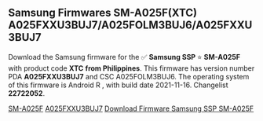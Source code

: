 <h2>Samsung Firmwares SM-A025F(XTC) A025FXXU3BUJ7/A025FOLM3BUJ6/A025FXXU3BUJ7</h2>
Download the Samsung firmware for the ✅ <strong>Samsung SSP </strong> ⭐ <strong>SM-A025F</strong> with product code <strong>XTC</strong> <strong> from Philippines</strong>. This firmware has version number PDA <strong>A025FXXU3BUJ7</strong> and CSC A025FOLM3BUJ6. The operating system of this firmware is Android R , with build date 2021-11-16. Changelist <strong>22722052</strong>.


[SM-A025F](https://samfirm.shop/samsung/model/SM-A025F)
[A025FXXU3BUJ7](https://samfirm.shop/samsung/pda/A025FXXU3BUJ7)
[Download Firmware Samsung SSP SM-A025F](https://samfirm.shop/samsung/firmware/474908)
